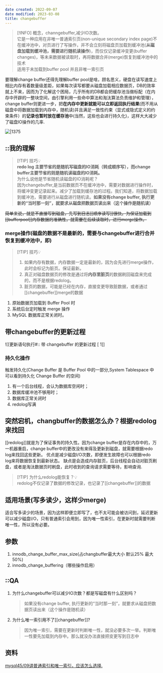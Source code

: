 ```yaml
---
date created: 2022-09-07
date modified: 2023-03-08
title: changebuffer
---
```


> [!INFO] 概念，channgebuffer,减少IO次数。  
>  它是一种应用在非唯一普通索引页(non-unique secondary index page)不在缓冲池中，对页进行了写操作，并不会立刻将磁盘页加载到缓冲池(**从磁盘加载到缓冲池，需要进行随机读操作**)，而仅仅记录缓冲变更(buffer changes)，等未来数据被读取时，再将数据合并(merge)恢复到缓冲池中的技术  
适用于未加载到buffer pool 并且非唯一索引页

要理解change buffer还得先理解buffer pool是啥，顾名思义，硬盘在读写速度上相比内存有着数量级差距，如果每次读写都要从磁盘加载相应数据页，DB的效率就上不来，因而为了化解这个困局，几乎所有的DB都会把缓存池当做标配（在内存中开辟的一整块空间，由引擎利用一些命中算法和淘汰算法负责维护和管理），change buffer则更进一步，把**在内存中更新就能可以立即返回执行结果**(而不用从磁盘中将数据加载到内存中，随机读)并且满足一致性约束（显式或隐式定义的约束条件）的**记录也暂时放在缓存池**中(当然，这些也会进行持久化)，这样大大减少了磁盘IO操作的几率.

![|1375](http://image.clickear.top/updateprocess.png)

## ::我的理解

> [!TIP] 技巧💡  
> **redo log 主要节省的是随机写磁盘的IO消耗（转成顺序写），而change buffer主要节省的则是随机读磁盘的IO消耗。**  
> 为什么说他是节省随机读磁盘的IO消耗呢？  
> 因为changebuffer,是当前数据页不在缓冲池中，需要对数据进行操作时，将缓冲变更记录起来。减少了加载到缓存池的过程。我们知道，将数据加载到缓冲池，需要进行从磁盘进行随机读。**如果没有change buffer, 执行更新的“当时那一刻”，就要求从磁盘把数据页读出来（这个操作是随机读）**

<del>简单来说，就是不直接写到磁盘，先写到日志[[顺序读写]]很快。为保证加载到[[bufferpool]]内存数据的准确性，就需要在后续读取时，进行merge操作。</del>

### merge操作(磁盘的数据不是最新的，需要与changebuffer进行合并恢复到缓冲池中，即)

> [!TIP] 技巧💡
>  1. 如果内存有数据，内存数据一定是最新的，因为会先进行merge操作，此时会标记为脏页。保证最新。
>  2. 真正对磁盘数据页的修改是通过将**内存里脏页**的数据刷回磁盘来完成的，而不是根据redolog。
>  3. 脏页的数据，可能是已经在内存，直接变更导致脏数据，或者通过[[changebuffer]]merge的数据

1. 原始数据页加载到 Buffer Pool 时
2. 系统后台定时触发 merge 操作
3. MySQL 数据库正常关闭时。

## 带changebuffer的更新过程

![[更新语句执行#:: 带 changebuffer 的更新过程 [ 1]]

### 持久化操作

触发持久化(Change Buffer 是 Buffer Pool 中的一部分,System Tablespace 中可以看到持久化 Change Buffer 的空间)

1. 有一个后台线程，会认为数据库空闲时；
2. 数据库缓冲池不够用时；
3. 数据库正常关闭时
4. redolog写满

## 突然宕机，changbuffer的数据怎么办？根据redolog来找回

[[redolog]]就是为了保证事务的持久性。因为change buffer是存在内存中的，万一机器重启，change buffer中的更改没有来得及更新到磁盘，就需要根据redo log来找回这些更新。 优点是减少磁盘I/O次数，即便发生故障也可以根据redo log来将数据恢复到最新状态。 缺点是会造成内存脏页，后台线程会自动对脏页刷盘，或者是淘汰数据页时刷盘，此时收到的查询请求需要等待，影响查询.

> [!TIP] 为什么redolog能恢复？💡  
>  redolog不仅记录了数据的修改记录，也记录了[[changebuffer]]的数据

## 适用场景(写多读少，这样少merge)

适合写多读少的场景，因为这样即便立即写了，也不太可能会被访问到，延迟更新可以减少磁盘I/O，只有普通索引会用到，因为唯一性索引，在更新时就需要判断唯一性，所以没有必要。

## 参数

1. innodb_change_buffer_max_size(占changbuffer最大大小 默认25% 最大 50%)
2. innodb_change_buffering（哪些操作启用）

## ::QA

1. 为什么changebuffer可以减少IO次数？都是写磁盘有什么区别吗？
   > 如果没有change buffer, 执行更新的“当时那一刻”，就要求从磁盘把数据页读出来（这个操作是随机读）
2. 为什么唯一索引用不了[[changebuffer]]?
   > 因为唯一索引，需要在更新时判断唯一性，就没必要多次一举。判断唯一性要先加载到内存中。那么就没办法直接把变更写到日志中

## 资料

[mysql45/09讲普通索引和唯一索引，应该怎么选择.](https://book.clickear.top/mysql45/09%E8%AE%B2%E6%99%AE%E9%80%9A%E7%B4%A2%E5%BC%95%E5%92%8C%E5%94%AF%E4%B8%80%E7%B4%A2%E5%BC%95%EF%BC%8C%E5%BA%94%E8%AF%A5%E6%80%8E%E4%B9%88%E9%80%89%E6%8B%A9.html)
